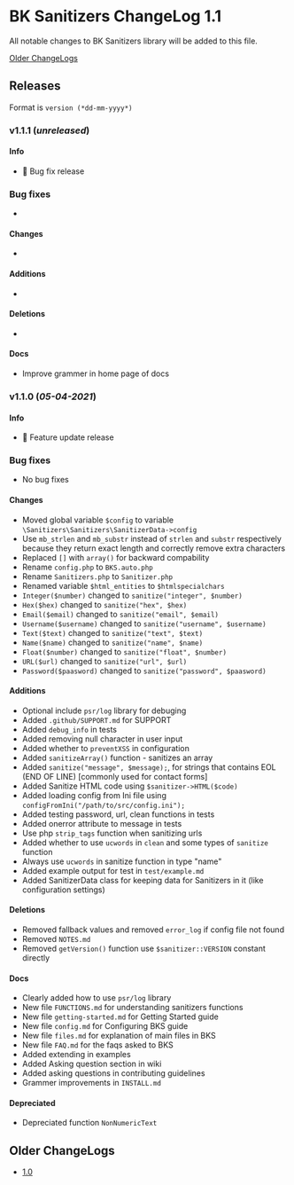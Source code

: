 # BK Sanitizers ChangeLog 1.1

All notable changes to BK Sanitizers library will be added to this file.

[Older ChangeLogs](#older-changelogs)

## Releases

Format is `version (*dd-mm-yyyy*)`

### v1.1.1 (*unreleased*)

#### Info
 * 🐛 Bug fix release

### Bug fixes
 * 

#### Changes
 * 

#### Additions
 * 

#### Deletions
 * 

#### Docs
 * Improve grammer in home page of docs

### v1.1.0 (*05-04-2021*)

#### Info
 * 🚀 Feature update release

### Bug fixes
 * No bug fixes

#### Changes
 * Moved global variable `$config` to variable `\Sanitizers\Sanitizers\SanitizerData->config`
 * Use `mb_strlen` and `mb_substr` instead of `strlen` and `substr` respectively because they return exact length and correctly remove extra characters
 * Replaced `[]` with `array()` for backward compability
 * Rename `config.php` to `BKS.auto.php`
 * Rename `Sanitizers.php` to `Sanitizer.php`
 * Renamed variable `$html_entities` to `$htmlspecialchars`
 * `Integer($number)` changed to `sanitize("integer", $number)`
 * `Hex($hex)` changed to `sanitize("hex", $hex)`
 * `Email($email)` changed to `sanitize("email", $email)`
 * `Username($username)` changed to `sanitize("username", $username)`
 * `Text($text)` changed to `sanitize("text", $text)`
 * `Name($name)` changed to `sanitize("name", $name)`
 * `Float($number)` changed to `sanitize("float", $number)`
 * `URL($url)` changed to `sanitize("url", $url)`
 * `Password($paasword)` changed to `sanitize("password", $paasword)`

#### Additions
 * Optional include `psr/log` library for debuging
 * Added `.github/SUPPORT.md` for SUPPORT
 * Added `debug_info` in tests
 * Added removing null character in user input
 * Added whether to `preventXSS` in configuration
 * Added `sanitizeArray()` function - sanitizes an array
 * Added `sanitize("message", $message);`, for strings that contains EOL (END OF LINE) [commonly used for contact forms]
 * Added Sanitize HTML code using `$sanitizer->HTML($code)`
 * Added loading config from Ini file using `configFromIni("/path/to/src/config.ini");`
 * Added testing password, url, clean functions in tests
 * Added onerror attribute to message in tests
 * Use php `strip_tags` function when sanitizing urls
 * Added whether to use `ucwords` in `clean` and some types of `sanitize` function
 * Always use `ucwords` in sanitize function in type "name"
 * Added example output for test in `test/example.md`
 * Added SanitizerData class for keeping data for Sanitizers in it (like configuration settings)

#### Deletions
 * Removed fallback values and removed `error_log` if config file not found
 * Removed `NOTES.md`
 * Removed `getVersion()` function use `$sanitizer::VERSION` constant directly

#### Docs
 * Clearly added how to use `psr/log` library
 * New file `FUNCTIONS.md` for understanding sanitizers functions
 * New file `getting-started.md` for Getting Started guide
 * New file `config.md` for Configuring BKS guide
 * New file `files.md` for explanation of main files in BKS
 * New file `FAQ.md` for the faqs asked to BKS
 * Added extending in examples
 * Added Asking question section in wiki
 * Added asking questions in contributing guidelines
 * Grammer improvements in `INSTALL.md`

#### Depreciated
 * Depreciated function `NonNumericText`

<h2><a name="older-changelogs">Older ChangeLogs</a></h2>

 * [1.0](https://github.com/PuneetGopinath/Sanitizers/blob/1.0-dev/ChangeLog.md)
